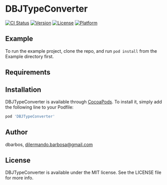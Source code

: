 # DBJTypeConverter

[![CI Status](http://img.shields.io/travis/dbarbos/DBJTypeConverter.svg?style=flat)](https://travis-ci.org/dbarbos/DBJTypeConverter)
[![Version](https://img.shields.io/cocoapods/v/DBJTypeConverter.svg?style=flat)](http://cocoapods.org/pods/DBJTypeConverter)
[![License](https://img.shields.io/cocoapods/l/DBJTypeConverter.svg?style=flat)](http://cocoapods.org/pods/DBJTypeConverter)
[![Platform](https://img.shields.io/cocoapods/p/DBJTypeConverter.svg?style=flat)](http://cocoapods.org/pods/DBJTypeConverter)

## Example

To run the example project, clone the repo, and run `pod install` from the Example directory first.

## Requirements

## Installation

DBJTypeConverter is available through [CocoaPods](http://cocoapods.org). To install
it, simply add the following line to your Podfile:

```ruby
pod 'DBJTypeConverter'
```

## Author

dbarbos, dilermando.barbosa@gmail.com

## License

DBJTypeConverter is available under the MIT license. See the LICENSE file for more info.
